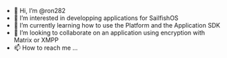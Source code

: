 - 👋 Hi, I’m @ron282
- 👀 I’m interested in developping applications for SailfishOS
- 🌱 I’m currently learning how to use the Platform and the Application SDK
- 💞️ I’m looking to collaborate on an application using encryption with Matrix or XMPP 
- 📫 How to reach me ...

<!---
ron282/ron282 is a ✨ special ✨ repository because its `README.md` (this file) appears on your GitHub profile.
You can click the Preview link to take a look at your changes.
--->
